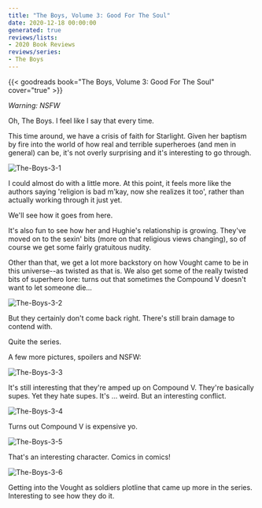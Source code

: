 ```yaml
---
title: "The Boys, Volume 3: Good For The Soul"
date: 2020-12-18 00:00:00
generated: true
reviews/lists:
- 2020 Book Reviews
reviews/series:
- The Boys
---
```

{{< goodreads book="The Boys, Volume 3: Good For The Soul" cover="true" >}}

*Warning: NSFW*  

Oh, The Boys. I feel like I say that every time.  

<!--more-->

This time around, we have a crisis of faith for Starlight. Given her baptism by fire into the world of how real and terrible superheroes (and men in general) can be, it's not overly surprising and it's interesting to go through.  

![The-Boys-3-1](/embeds/books/attachments/the-boys-3-1.jpg)  

I could almost do with a little more. At this point, it feels more like the authors saying 'religion is bad m'kay, now she realizes it too', rather than actually working through it just yet.  

We'll see how it goes from here.  

It's also fun to see how her and Hughie's relationship is growing. They've moved on to the sexin' bits (more on that religious views changing), so of course we get some fairly gratuitous nudity.  

Other than that, we get a lot more backstory on how Vought came to be in this universe--as twisted as that is. We also get some of the really twisted bits of superhero lore: turns out that sometimes the Compound V doesn't want to let someone die...  

![The-Boys-3-2](/embeds/books/attachments/the-boys-3-2.jpg)  

But they certainly don't come back right. There's still brain damage to contend with.  

Quite the series.  

A few more pictures, spoilers and NSFW:  

![The-Boys-3-3](/embeds/books/attachments/the-boys-3-3.jpg)  

It's still interesting that they're amped up on Compound V. They're basically supes. Yet they hate supes. It's ... weird. But an interesting conflict.  

![The-Boys-3-4](/embeds/books/attachments/the-boys-3-4.jpg)  

Turns out Compound V is expensive yo.  

![The-Boys-3-5](/embeds/books/attachments/the-boys-3-5.jpg)  

That's an interesting character. Comics in comics!  

![The-Boys-3-6](/embeds/books/attachments/the-boys-3-6.jpg)  

Getting into the Vought as soldiers plotline that came up more in the series. Interesting to see how they do it.


